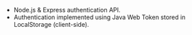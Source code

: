 - Node.js & Express authentication API.
- Authentication implemented using Java Web Token stored in LocalStorage (client-side). 
